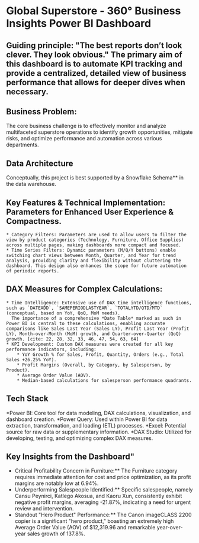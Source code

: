 # Global Superstore - 360° Business Insights Power BI Dashboard

## Guiding principle: "The best reports don’t look clever. They look obvious." The primary aim of this dashboard is to automate KPI tracking and provide a centralized, detailed view of business performance that allows for deeper dives when necessary.
## Business Problem:
The core business challenge is to effectively monitor and analyze multifaceted superstore operations to identify growth opportunities, mitigate risks, and optimize performance and automation across various departments. 

## Data Architecture
Conceptually, this project is best supported by a Snowflake Schema** in the data warehouse.

## Key Features & Technical Implementation: Parameters for Enhanced User Experience & Compactness.
    * Category Filters: Parameters are used to allow users to filter the view by product categories (Technology, Furniture, Office Supplies) across multiple pages, making dashboards more compact and focused.
    * Time Series Filters: Dynamic parameters (M/Q/Y buttons) enable switching chart views between Month, Quarter, and Year for trend analysis, providing clarity and flexibility without cluttering the dashboard. This design also enhances the scope for future automation of periodic reports.

## DAX Measures for Complex Calculations:
    * Time Intelligence: Extensive use of DAX time intelligence functions, such as `DATEADD`, `SAMEPERIODLASTYEAR`, `TOTALYTD/QTD/MTD` (conceptual, based on YoY, QoQ, MoM needs). 
      The importance of a comprehensive *Date Table* marked as such in Power BI is central to these calculations, enabling accurate comparisons like Sales Last Year (Sales LY), Profit Last Year (Profit LY), Month-over-Month (MoM) growth, and Quarter-over-Quarter (QoQ) growth. [cite: 22, 28, 32, 33, 46, 47, 54, 63, 64]
    * KPI Development: Custom DAX measures were created for all key performance indicators, including:
        * YoY Growth % for Sales, Profit, Quantity, Orders (e.g., Total Sales +26.25% YoY).
        * Profit Margins (Overall, by Category, by Salesperson, by Product).
        * Average Order Value (AOV).
        * Median-based calculations for salesperson performance quadrants.

## Tech Stack

*Power BI: Core tool for data modeling, DAX calculations, visualization, and dashboard creation.
*Power Query: Used within Power BI for data extraction, transformation, and loading (ETL) processes.
*Excel: Potential source for raw data or supplementary information.
*DAX Studio: Utilized for developing, testing, and optimizing complex DAX measures.

## Key Insights from the Dashboard"
* Critical Profitability Concern in Furniture:** The Furniture category requires immediate attention for cost and price optimization, as its profit margins are notably low at 6.94%.
* Underperforming Salespeople Identified:** Specific salespeople, namely Cansu Peynirci, Katlego Akosua, and Kaoru Xun, consistently exhibit negative profit margins, averaging -21.87%, indicating a need for urgent review and intervention.
* Standout "Hero Product" Performance:** The Canon imageCLASS 2200 copier is a significant "hero product," boasting an extremely high Average Order Value (AOV) of $12,319.96 and remarkable year-over-year sales growth of 137.8%.
